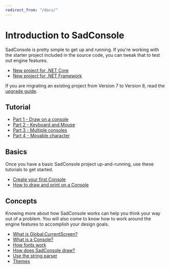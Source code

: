 ```yaml
---
redirect_from: "/docs/"
---
```


# Introduction to SadConsole

SadConsole is pretty simple to get up and running. If you're working with the starter project included in the source code, you can tweak that to test out engine features.

* [New project for .NET Core](getting-started-sadconsole-core-cli-template.md)
* [New project for .NET Framework](getting-started-with-sadconsole-framework.md)

If you are migrating an existing project from Version 7 to Version 8, read the [upgrade guide](upgrade-version-7-to-8.md).

## Tutorial

* [Part 1 - Draw on a console](tutorials/get-started/drawing-on-a-console.md)
* [Part 2 - Keyboard and Mouse](tutorials/get-started/part-2-input.md)
* [Part 3 - Multiple consoles](tutorials/get-started/part-3-multiple-consoles.md)
* [Part 4 - Movable character](tutorials/get-started/part-4-movable-characters.md)

## Basics

Once you have a basic SadConsole project up-and-running, use these tutorials to get started.

* [Create your first Console](how-to-create-a-console.md)
* [How to draw and print on a Console](how-to-draw-on-a-console.md)

## Concepts

Knowing more about how SadConsole works can help you think your way out of a problem. You will also come to know how to work around the engine features to accomplish your design goals.

* [What is Global.CurrentScreen?](what-is-the-currentscreen.md)
* [What is a Console?](what-is-a-console.md)
* [How fonts work](basic-font-information.md)
* [How does SadConsole draw?](how-sadconsole-draws-to-the-screen.md)
* [Use the string parser](string-parser.md)
* [Themes](themes/overview.md)
